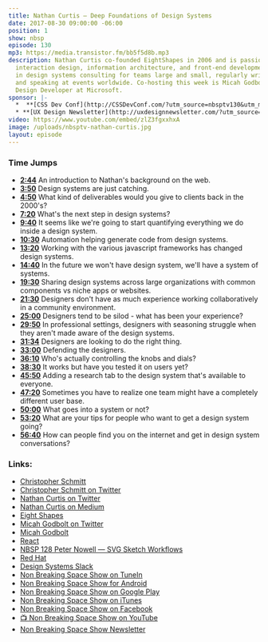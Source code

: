```yaml
---
title: Nathan Curtis — Deep Foundations of Design Systems
date: 2017-08-30 09:00:00 -06:00
position: 1
show: nbsp
episode: 130
mp3: https://media.transistor.fm/bb5f5d8b.mp3
description: Nathan Curtis co-founded EightShapes in 2006 and is passionate about
  interaction design, information architecture, and front-end development. He specializes
  in design systems consulting for teams large and small, regularly writing about
  and speaking at events worldwide. Co-hosting this week is Micah Godbolt, Senior
  Design Developer at Microsoft.
sponsor: |-
  *  **[CSS Dev Conf](http://CSSDevConf.com/?utm_source=nbsptv130&utm_medium=podcast&utm_campaign=cssdevconf2017)** — Conference dedicated to CSS and its super friend technologies like JavaScript, Sass, npm, and more. A limited supply of Early Bird Tickets now on sale. [Register now!](http://CSSDevConf.com/?utm_source=nbsptv130&utm_medium=podcast&utm_campaign=cssdevconf2017)
  * **[UX Design Newsletter](http://uxdesignnewsletter.com/?utm_source=nbsptv130&utm_medium=podcast&utm_campaign=uxdesignnewsletter)** — A weekly free newsletter containing a collection of tutorials, articles, and videos about front-end design and development, plus tips on how to bring better engagement to the multi-device world curated by Christopher Schmitt. [Sign up now!](http://uxdesignnewsletter.com/?utm_source=nbsptv130&utm_medium=podcast&utm_campaign=uxdesignnewsletter)
video: https://www.youtube.com/embed/zlZ3fgxxhxA
image: /uploads/nbsptv-nathan-curtis.jpg
layout: episode
---
```


### Time Jumps

* **[2:44](http://goodstuff.fm/nbsp/130#t=2:44)** An introduction to Nathan's background on the web.
* **[3:50](http://goodstuff.fm/nbsp/130#t=3:50)** Design systems are just catching.
* **[4:50](http://goodstuff.fm/nbsp/130#t=4:50)** What kind of deliverables would you give to clients back in the 2000's?
* **[7:20](http://goodstuff.fm/nbsp/130#t=7:20)** What's the next step in design systems?
* **[9:40](http://goodstuff.fm/nbsp/130#t=9:40)** It seems like we're going to start quantifying everything we do inside a design system.
* **[10:30](http://goodstuff.fm/nbsp/130#t=10:30)** Automation helping generate code from design systems.
* **[13:20](http://goodstuff.fm/nbsp/130#t=13:20)** Working with the various javascript frameworks has changed design systems.
* **[14:40](http://goodstuff.fm/nbsp/130#t=14:40)** In the future we won't have design system, we'll have a system of systems.
* **[19:30](http://goodstuff.fm/nbsp/130#t=19:30)** Sharing design systems across large organizations with common components vs niche apps or websites.
* **[21:30](http://goodstuff.fm/nbsp/130#t=21:30)** Designers don't have as much experience working collaboratively in a community environment.
* **[25:00](http://goodstuff.fm/nbsp/130#t=25:00)** Designers tend to be silod - what has been your experience?
* **[29:50](http://goodstuff.fm/nbsp/130#t=29:50)** In professional settings, designers with seasoning struggle when they aren't made aware of the design systems.
* **[31:34](http://goodstuff.fm/nbsp/130#t=31:34)** Designers are looking to do the right thing.
* **[33:00](http://goodstuff.fm/nbsp/130#t=33:00)** Defending the designers.
* **[36:10](http://goodstuff.fm/nbsp/130#t=36:10)** Who's actually controlling the knobs and dials?
* **[38:30](http://goodstuff.fm/nbsp/130#t=38:30)** It works but have you tested it on users yet?
* **[45:50](http://goodstuff.fm/nbsp/130#t=45:50)** Adding a research tab to the design system that's available to everyone.
* **[47:20](http://goodstuff.fm/nbsp/130#t=47:20)** Sometimes you have to realize one team might have a completely different user base.
* **[50:00](http://goodstuff.fm/nbsp/130#t=50:00)** What goes into a system or not?
* **[53:20](http://goodstuff.fm/nbsp/130#t=53:20)** What are your tips for people who want to get a design system going?
* **[56:40](http://goodstuff.fm/nbsp/130#t=56:40)** How can people find you on the internet and get in design system conversations?


### Links:

* [Christopher Schmitt](http://Christopher.org)
* [Christopher Schmitt on Twitter](https://twitter.com/teleject)
* [Nathan Curtis on Twitter](https://twitter.com/nathanacurtis)
* [Nathan Curtis on Medium](https://medium.com/@nathanacurtis)
* [Eight Shapes](http://www.eightshapes.com)
* [Micah Godbolt on Twitter](https://twitter.com/micahgodbolt)
* [Micah Godbolt](https://micahgodbolt.com)
* [React](https://facebook.github.io/react/)
* [NBSP 128 Peter Nowell — SVG Sketch Workflows](https://goodstuff.fm/nbsp/128)
* [Red Hat](https://www.redhat.com/)
* [Design Systems Slack](http://designsystems.herokuapp.com)
* [Non Breaking Space Show on TuneIn](http://tunein.com/radio/Non-Breaking-Space-Show-p885155/)
* [Non Breaking Space Show for Android](http://subscribeonandroid.com/feeds.goodstuff.fm/nbsp)
* [Non Breaking Space Show on Google Play](https://playmusic.app.goo.gl/?ibi=com.google.PlayMusic&isi=691797987&ius=googleplaymusic&link=https://play.google.com/music/m/Iw5ik6iwalo5vmda5rqyrotdney?t%3DNon_Breaking_Space_Show%26pcampaignid%3DMKT-na-all-co-pr-mu-pod-16)
* [Non Breaking Space Show on iTunes](https://itunes.apple.com/ca/podcast/non-breaking-space-show/id507162981?mt=2&ign-mpt=uo%3D4)
* [Non Breaking Space Show on Facebook](https://www.facebook.com/nbsptv)
* [📺 Non Breaking Space Show on YouTube](https://www.youtube.com/channel/UC--mqA75V3CM8hxId0l7e_g?sub_confirmation=1)
* [Non Breaking Space Show Newsletter](http://newsletter.nonbreakingspace.tv/)
